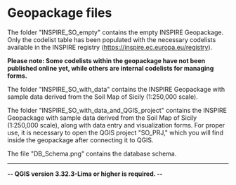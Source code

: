 # Geopackage files



The folder "INSPIRE_SO_empty" contains the empty INSPIRE Geopackage. Only the codelist table has been populated with the necessary codelists available in the INSPIRE registry (https://inspire.ec.europa.eu/registry).

**Please note: Some codelists within the geopackage have not been published online yet, while others are internal codelists for managing forms.**

The folder "INSPIRE_SO_with_data" contains the INSPIRE Geopackage with sample data derived from the Soil Map of Sicily (1:250,000 scale).

The folder "INSPIRE_SO_with_data_and_QGIS_project" contains the INSPIRE Geopackage with sample data derived from the Soil Map of Sicily (1:250,000 scale), along with data entry and visualization forms.
For proper use, it is necessary to open the QGIS project "SO_PRJ," which you will find inside the geopackage after connecting it to QGIS. 


The file "DB_Schema.png" contains the database schema.

---
**-- QGIS version 3.32.3-Lima or higher is required. --**

